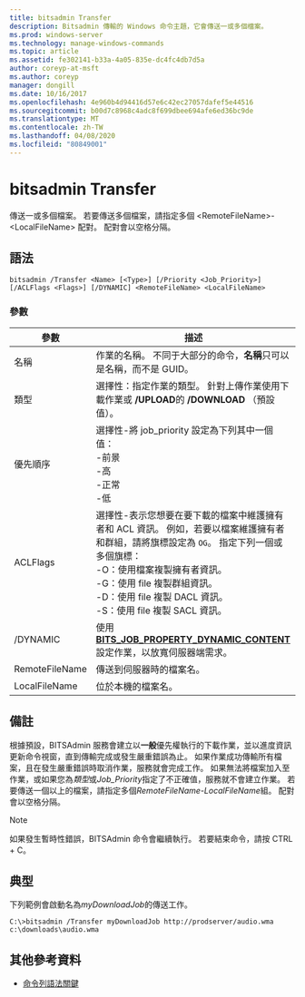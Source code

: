 ```yaml
---
title: bitsadmin Transfer
description: Bitsadmin 傳輸的 Windows 命令主題，它會傳送一或多個檔案。
ms.prod: windows-server
ms.technology: manage-windows-commands
ms.topic: article
ms.assetid: fe302141-b33a-4a05-835e-dc4fc4db7d5a
author: coreyp-at-msft
ms.author: coreyp
manager: dongill
ms.date: 10/16/2017
ms.openlocfilehash: 4e960b4d94416d57e6c42ec27057dafef5e44516
ms.sourcegitcommit: b00d7c8968c4adc8f699dbee694afe6ed36bc9de
ms.translationtype: MT
ms.contentlocale: zh-TW
ms.lasthandoff: 04/08/2020
ms.locfileid: "80849001"
---
```

# <a name="bitsadmin-transfer"></a>bitsadmin Transfer

傳送一或多個檔案。 若要傳送多個檔案，請指定多個 \<RemoteFileName\>-\<LocalFileName\> 配對。 配對會以空格分隔。

## <a name="syntax"></a>語法

```
bitsadmin /Transfer <Name> [<Type>] [/Priority <Job_Priority>] [/ACLFlags <Flags>] [/DYNAMIC] <RemoteFileName> <LocalFileName>
```

### <a name="parameters"></a>參數

|參數|描述|
|---------|-----------|
|名稱|作業的名稱。 不同于大部分的命令，**名稱**只可以是名稱，而不是 GUID。|
|類型|選擇性：指定作業的類型。 針對上傳作業使用下載作業或 **/UPLOAD**的 **/DOWNLOAD** （預設值）。|
|優先順序|選擇性-將 job_priority 設定為下列其中一個值：</br>-前景</br>-高</br>-正常</br>-低|
|ACLFlags|選擇性-表示您想要在要下載的檔案中維護擁有者和 ACL 資訊。 例如，若要以檔案維護擁有者和群組，請將旗標設定為 `OG`。 指定下列一個或多個旗標：</br>-O：使用檔案複製擁有者資訊。</br>-G：使用 file 複製群組資訊。</br>-D：使用 file 複製 DACL 資訊。</br>-S：使用 file 複製 SACL 資訊。|
|/DYNAMIC|使用[**BITS_JOB_PROPERTY_DYNAMIC_CONTENT**](/windows/desktop/api/bits5_0/ne-bits5_0-bits_job_property_id)設定作業，以放寬伺服器端需求。|
|RemoteFileName|傳送到伺服器時的檔案名。|
|LocalFileName|位於本機的檔案名。|

## <a name="remarks"></a>備註

根據預設，BITSAdmin 服務會建立以**一般**優先權執行的下載作業，並以進度資訊更新命令視窗，直到傳輸完成或發生嚴重錯誤為止。 如果作業成功傳輸所有檔案，且在發生嚴重錯誤時取消作業，服務就會完成工作。 如果無法將檔案加入至作業，或如果您為*類型*或*Job_Priority*指定了不正確值，服務就不會建立作業。 若要傳送一個以上的檔案，請指定多個*RemoteFileName*-*LocalFileName*組。 配對會以空格分隔。

> [!NOTE]
> 如果發生暫時性錯誤，BITSAdmin 命令會繼續執行。 若要結束命令，請按 CTRL + C。

## <a name="examples"></a><a name=BKMK_examples></a>典型

下列範例會啟動名為*myDownloadJob*的傳送工作。
```
C:\>bitsadmin /Transfer myDownloadJob http://prodserver/audio.wma c:\downloads\audio.wma
```

## <a name="additional-references"></a>其他參考資料

- [命令列語法關鍵](command-line-syntax-key.md)